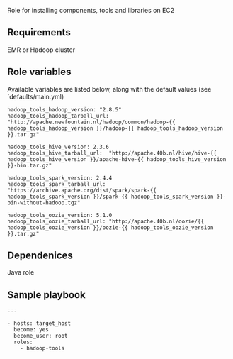 Role for installing components, tools and libraries on EC2

## Requirements

EMR or Hadoop cluster

## Role variables

Available variables are listed below, along with the default values (see `defaults/main.yml)

```
hadoop_tools_hadoop_version: "2.8.5"
hadoop_tools_hadoop_tarball_url: "http://apache.newfountain.nl/hadoop/common/hadoop-{{ hadoop_tools_hadoop_version }}/hadoop-{{ hadoop_tools_hadoop_version }}.tar.gz"

hadoop_tools_hive_version: 2.3.6
hadoop_tools_hive_tarball_url:  "http://apache.40b.nl/hive/hive-{{ hadoop_tools_hive_version }}/apache-hive-{{ hadoop_tools_hive_version }}-bin.tar.gz"

hadoop_tools_spark_version: 2.4.4
hadoop_tools_spark_tarball_url: "https://archive.apache.org/dist/spark/spark-{{ hadoop_tools_spark_version }}/spark-{{ hadoop_tools_spark_version }}-bin-without-hadoop.tgz"

hadoop_tools_oozie_version: 5.1.0
hadoop_tools_oozie_tarball_url: "http://apache.40b.nl/oozie/{{ hadoop_tools_oozie_version }}/oozie-{{ hadoop_tools_oozie_version }}.tar.gz"
```

## Dependenices

Java role

## Sample playbook

```
---

- hosts: target_host
  become: yes
  become_user: root
  roles:
    - hadoop-tools
```



